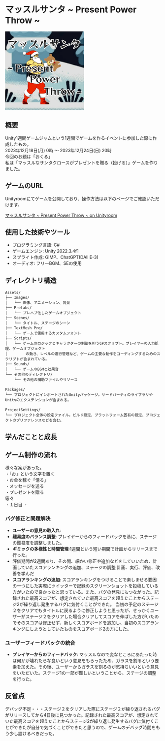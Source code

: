 # マッスルサンタ ~ Present Power Throw ~
<img src="/icon.gif" width="256">


## 概要
Unity1週間ゲームジャムという1週間でゲームを作るイベントに参加した際に作成したもの。<br>
2023年12月18日(月) 0時 〜 2023年12月24日(日) 20時<br>
今回のお題は「おくる」<br>
私は「マッスルなサンタクロースがプレゼントを贈る（投げる）」ゲームを作りました。



## ゲームのURL
Unityroomにてゲームを公開しており、操作方法は以下のページでご確認いただけます。

[マッスルサンタ ~ Present Power Throw ~ on Unityroom](https://unityroom.com/games/musclesanta_presentpowerthrow)

## 使用した技術やツール
- プログラミング言語: C#
- ゲームエンジン: Unity 2022.3.4f1
- スプライト作成: GIMP、ChatGPT(DAll E-3)
- オーディオ: フリーBGM、SEの使用

## ディレクトリ構造
```
Assets/
├── Images/
│   └── 画像、アニメーション、背景
├── Prefabs/
│   └── プレハブ化したゲームオブジェクト
├── Scenes/
│   └── タイトル、ステージのシーン
├── TextMesh Pro/
│   └── ゲームで使用するカスタムフォント
├── Scripts/
│   └── ゲームのロジックとキャラクターの制御を担うC#スクリプト。プレイヤーの入力処理、ゲームオブジェクト
│　　　　　の動き、レベルの進行管理など、ゲームの主要な動作をコーディングするためのスクリプトが含まれている。
├── Sounds/
│   └── ゲームのBGMと効果音
└── その他のディレクトリ/
    └── その他の補助ファイルやリソース

Packages/
└── プロジェクトにインポートされたUnityパッケージ。サードパーティのライブラリやUnityのエクステンションが含まれる。

ProjectSettings/
└── プロジェクト全体の設定ファイル。ビルド設定、プラットフォーム固有の設定、プロジェクトのプリファレンスなどを含む。
```

## 学んだことと成長

## ゲーム制作の流れ

様々な案があった。<br>
・「お」という文字を置く<br>
・お金を稼ぐ「億る」<br>
・メッセージを送る<br>
・プレゼントを贈る<br>
等々<br>
・１日目
・


### バグ修正と問題解決
- **ユーザーの意見の取入れ**:
- **難易度のバランス調整**: プレイヤーからのフィードバックを基に、ステージの難易度を調整しました。
- **ギミックの多様性と時間管理**:1週間という短い期間で計画からリリースまで行った。
- 評価期間が2週間あり、その間、細かい修正や追加などをしていいため、計画していたスコアランキングの追加、ステージの調整
計画、実行、評価、改善を学んだ
- **スコアランキングの追加**:
 スコアランキングをつけることで楽しませる要因の一つにした実際にツイッターで記録のスクリーンショットを投稿している方がいたので良かったと思っている。また、バグの発見にもつながった。記録された最高スコアが、想定されていた最高スコアを超えたことからステージ2が繰り返し発生するバグに気付くことができた。
当初の予定のステージ２をクリアてもタイトルに戻るように修正しようと思ったが、せっかくユーザーがステージ２をクリアした場合クリアしてスコアを伸ばした方がいたのでそのスコアは修正せず、新しくスコアボードを追加し、当初のスコアランキングにしようとしていたものをスコアボード2の方にした。

### ユーザーフィードバックの統合
- **プレイヤーからのフィードバック**: マッスルなので変なところにあたった時は何かが壊れたらな良いという意見をもらったため、ガラスを割るという要素を加えた。その後、ユーザーからガラスを割るのが気持ちいいという意見をいただいた。ステージ1の一部が難しいということから、ステージの調整を行った。






## 反省点

デバッグ不足・・・ステージ２をクリアした際にステージ２が繰り返されるバグがリリースしてから4日後に見つかった。記録された最高スコアが、想定されていた最高スコアを超えたことからステージ2が繰り返し発生するバグに気付くことができたが自分で気づくことができたと思うので、ゲームのデバッグ時間をもう少し設けるべきだった。
